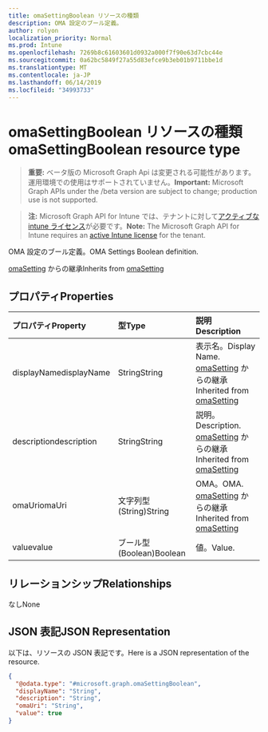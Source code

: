```yaml
---
title: omaSettingBoolean リソースの種類
description: OMA 設定のブール定義。
author: rolyon
localization_priority: Normal
ms.prod: Intune
ms.openlocfilehash: 7269b8c61603601d0932a000f7f90e63d7cbc44e
ms.sourcegitcommit: 0a62bc5849f27a55d83efce9b3eb01b9711bbe1d
ms.translationtype: MT
ms.contentlocale: ja-JP
ms.lasthandoff: 06/14/2019
ms.locfileid: "34993733"
---
```

# <a name="omasettingboolean-resource-type"></a><span data-ttu-id="62c08-103">omaSettingBoolean リソースの種類</span><span class="sxs-lookup"><span data-stu-id="62c08-103">omaSettingBoolean resource type</span></span>

> <span data-ttu-id="62c08-104">**重要:** ベータ版の Microsoft Graph Api は変更される可能性があります。運用環境での使用はサポートされていません。</span><span class="sxs-lookup"><span data-stu-id="62c08-104">**Important:** Microsoft Graph APIs under the /beta version are subject to change; production use is not supported.</span></span>

> <span data-ttu-id="62c08-105">**注:** Microsoft Graph API for Intune では、テナントに対して[アクティブな intune ライセンス](https://go.microsoft.com/fwlink/?linkid=839381)が必要です。</span><span class="sxs-lookup"><span data-stu-id="62c08-105">**Note:** The Microsoft Graph API for Intune requires an [active Intune license](https://go.microsoft.com/fwlink/?linkid=839381) for the tenant.</span></span>

<span data-ttu-id="62c08-106">OMA 設定のブール定義。</span><span class="sxs-lookup"><span data-stu-id="62c08-106">OMA Settings Boolean definition.</span></span>


<span data-ttu-id="62c08-107">[omaSetting](../resources/intune-deviceconfig-omasetting.md) からの継承</span><span class="sxs-lookup"><span data-stu-id="62c08-107">Inherits from [omaSetting](../resources/intune-deviceconfig-omasetting.md)</span></span>

## <a name="properties"></a><span data-ttu-id="62c08-108">プロパティ</span><span class="sxs-lookup"><span data-stu-id="62c08-108">Properties</span></span>
|<span data-ttu-id="62c08-109">プロパティ</span><span class="sxs-lookup"><span data-stu-id="62c08-109">Property</span></span>|<span data-ttu-id="62c08-110">型</span><span class="sxs-lookup"><span data-stu-id="62c08-110">Type</span></span>|<span data-ttu-id="62c08-111">説明</span><span class="sxs-lookup"><span data-stu-id="62c08-111">Description</span></span>|
|:---|:---|:---|
|<span data-ttu-id="62c08-112">displayName</span><span class="sxs-lookup"><span data-stu-id="62c08-112">displayName</span></span>|<span data-ttu-id="62c08-113">String</span><span class="sxs-lookup"><span data-stu-id="62c08-113">String</span></span>|<span data-ttu-id="62c08-114">表示名。</span><span class="sxs-lookup"><span data-stu-id="62c08-114">Display Name.</span></span> <span data-ttu-id="62c08-115">[omaSetting](../resources/intune-deviceconfig-omasetting.md) からの継承</span><span class="sxs-lookup"><span data-stu-id="62c08-115">Inherited from [omaSetting](../resources/intune-deviceconfig-omasetting.md)</span></span>|
|<span data-ttu-id="62c08-116">description</span><span class="sxs-lookup"><span data-stu-id="62c08-116">description</span></span>|<span data-ttu-id="62c08-117">String</span><span class="sxs-lookup"><span data-stu-id="62c08-117">String</span></span>|<span data-ttu-id="62c08-118">説明。</span><span class="sxs-lookup"><span data-stu-id="62c08-118">Description.</span></span> <span data-ttu-id="62c08-119">[omaSetting](../resources/intune-deviceconfig-omasetting.md) からの継承</span><span class="sxs-lookup"><span data-stu-id="62c08-119">Inherited from [omaSetting](../resources/intune-deviceconfig-omasetting.md)</span></span>|
|<span data-ttu-id="62c08-120">omaUri</span><span class="sxs-lookup"><span data-stu-id="62c08-120">omaUri</span></span>|<span data-ttu-id="62c08-121">文字列型 (String)</span><span class="sxs-lookup"><span data-stu-id="62c08-121">String</span></span>|<span data-ttu-id="62c08-122">OMA。</span><span class="sxs-lookup"><span data-stu-id="62c08-122">OMA.</span></span> <span data-ttu-id="62c08-123">[omaSetting](../resources/intune-deviceconfig-omasetting.md) からの継承</span><span class="sxs-lookup"><span data-stu-id="62c08-123">Inherited from [omaSetting](../resources/intune-deviceconfig-omasetting.md)</span></span>|
|<span data-ttu-id="62c08-124">value</span><span class="sxs-lookup"><span data-stu-id="62c08-124">value</span></span>|<span data-ttu-id="62c08-125">ブール型 (Boolean)</span><span class="sxs-lookup"><span data-stu-id="62c08-125">Boolean</span></span>|<span data-ttu-id="62c08-126">値。</span><span class="sxs-lookup"><span data-stu-id="62c08-126">Value.</span></span>|

## <a name="relationships"></a><span data-ttu-id="62c08-127">リレーションシップ</span><span class="sxs-lookup"><span data-stu-id="62c08-127">Relationships</span></span>
<span data-ttu-id="62c08-128">なし</span><span class="sxs-lookup"><span data-stu-id="62c08-128">None</span></span>

## <a name="json-representation"></a><span data-ttu-id="62c08-129">JSON 表記</span><span class="sxs-lookup"><span data-stu-id="62c08-129">JSON Representation</span></span>
<span data-ttu-id="62c08-130">以下は、リソースの JSON 表記です。</span><span class="sxs-lookup"><span data-stu-id="62c08-130">Here is a JSON representation of the resource.</span></span>
<!-- {
  "blockType": "resource",
  "@odata.type": "microsoft.graph.omaSettingBoolean"
}
-->
``` json
{
  "@odata.type": "#microsoft.graph.omaSettingBoolean",
  "displayName": "String",
  "description": "String",
  "omaUri": "String",
  "value": true
}
```





